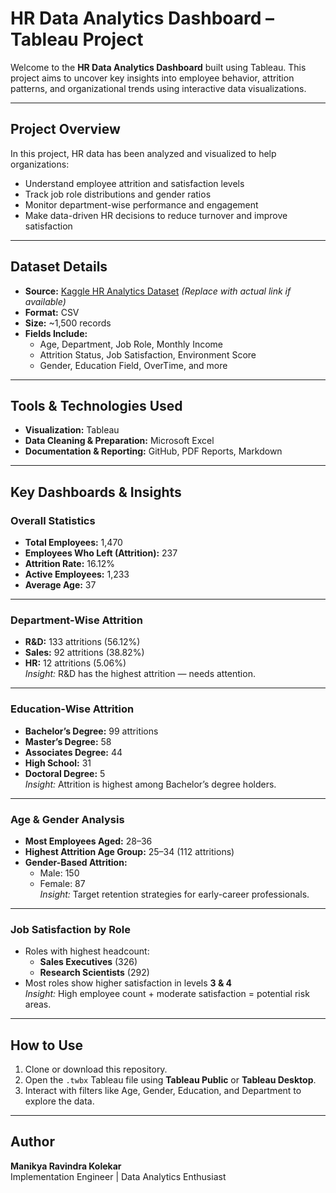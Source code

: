 # HR Data Analytics Dashboard – Tableau Project

Welcome to the **HR Data Analytics Dashboard** built using Tableau. This project aims to uncover key insights into employee behavior, attrition patterns, and organizational trends using interactive data visualizations.

---

## Project Overview

In this project, HR data has been analyzed and visualized to help organizations:
- Understand employee attrition and satisfaction levels 
- Track job role distributions and gender ratios
- Monitor department-wise performance and engagement
- Make data-driven HR decisions to reduce turnover and improve satisfaction

---

## Dataset Details

- **Source:** [Kaggle HR Analytics Dataset](https://www.kaggle.com/datasets) *(Replace with actual link if available)*
- **Format:** CSV
- **Size:** ~1,500 records
- **Fields Include:** 
  - Age, Department, Job Role, Monthly Income
  - Attrition Status, Job Satisfaction, Environment Score
  - Gender, Education Field, OverTime, and more

---

##  Tools & Technologies Used

- **Visualization:** Tableau
- **Data Cleaning & Preparation:** Microsoft Excel
- **Documentation & Reporting:** GitHub, PDF Reports, Markdown

---

## Key Dashboards & Insights

### Overall Statistics
- **Total Employees:** 1,470  
- **Employees Who Left (Attrition):** 237  
- **Attrition Rate:** 16.12%  
- **Active Employees:** 1,233  
- **Average Age:** 37  

---

### Department-Wise Attrition
- **R&D:** 133 attritions (56.12%)  
- **Sales:** 92 attritions (38.82%)  
- **HR:** 12 attritions (5.06%)  
  *Insight:* R&D has the highest attrition — needs attention.

---

### Education-Wise Attrition
- **Bachelor’s Degree:** 99 attritions  
- **Master’s Degree:** 58  
- **Associates Degree:** 44  
- **High School:** 31  
- **Doctoral Degree:** 5  
   *Insight:* Attrition is highest among Bachelor’s degree holders.

---

### Age & Gender Analysis
- **Most Employees Aged:** 28–36  
- **Highest Attrition Age Group:** 25–34 (112 attritions)  
- **Gender-Based Attrition:**  
  - Male: 150  
  - Female: 87  
 *Insight:* Target retention strategies for early-career professionals.

---

### Job Satisfaction by Role
- Roles with highest headcount:  
  - **Sales Executives** (326)  
  - **Research Scientists** (292)  
- Most roles show higher satisfaction in levels **3 & 4**  
  *Insight:* High employee count + moderate satisfaction = potential risk areas.

---

## How to Use

1. Clone or download this repository.
2. Open the `.twbx` Tableau file using **Tableau Public** or **Tableau Desktop**.
3. Interact with filters like Age, Gender, Education, and Department to explore the data.

---

## Author

**Manikya Ravindra Kolekar**  
Implementation Engineer | Data Analytics Enthusiast  




